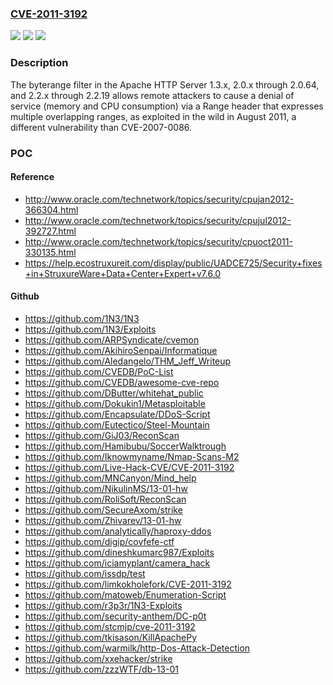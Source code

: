 ### [CVE-2011-3192](https://cve.mitre.org/cgi-bin/cvename.cgi?name=CVE-2011-3192)
![](https://img.shields.io/static/v1?label=Product&message=n%2Fa&color=blue)
![](https://img.shields.io/static/v1?label=Version&message=n%2Fa&color=blue)
![](https://img.shields.io/static/v1?label=Vulnerability&message=n%2Fa&color=brighgreen)

### Description

The byterange filter in the Apache HTTP Server 1.3.x, 2.0.x through 2.0.64, and 2.2.x through 2.2.19 allows remote attackers to cause a denial of service (memory and CPU consumption) via a Range header that expresses multiple overlapping ranges, as exploited in the wild in August 2011, a different vulnerability than CVE-2007-0086.

### POC

#### Reference
- http://www.oracle.com/technetwork/topics/security/cpujan2012-366304.html
- http://www.oracle.com/technetwork/topics/security/cpujul2012-392727.html
- http://www.oracle.com/technetwork/topics/security/cpuoct2011-330135.html
- https://help.ecostruxureit.com/display/public/UADCE725/Security+fixes+in+StruxureWare+Data+Center+Expert+v7.6.0

#### Github
- https://github.com/1N3/1N3
- https://github.com/1N3/Exploits
- https://github.com/ARPSyndicate/cvemon
- https://github.com/AkihiroSenpai/Informatique
- https://github.com/Aledangelo/THM_Jeff_Writeup
- https://github.com/CVEDB/PoC-List
- https://github.com/CVEDB/awesome-cve-repo
- https://github.com/DButter/whitehat_public
- https://github.com/Dokukin1/Metasploitable
- https://github.com/Encapsulate/DDoS-Script
- https://github.com/Eutectico/Steel-Mountain
- https://github.com/GiJ03/ReconScan
- https://github.com/Hamibubu/SoccerWalktrough
- https://github.com/Iknowmyname/Nmap-Scans-M2
- https://github.com/Live-Hack-CVE/CVE-2011-3192
- https://github.com/MNCanyon/Mind_help
- https://github.com/NikulinMS/13-01-hw
- https://github.com/RoliSoft/ReconScan
- https://github.com/SecureAxom/strike
- https://github.com/Zhivarev/13-01-hw
- https://github.com/analytically/haproxy-ddos
- https://github.com/digip/covfefe-ctf
- https://github.com/dineshkumarc987/Exploits
- https://github.com/iciamyplant/camera_hack
- https://github.com/issdp/test
- https://github.com/limkokholefork/CVE-2011-3192
- https://github.com/matoweb/Enumeration-Script
- https://github.com/r3p3r/1N3-Exploits
- https://github.com/security-anthem/DC-p0t
- https://github.com/stcmjp/cve-2011-3192
- https://github.com/tkisason/KillApachePy
- https://github.com/warmilk/http-Dos-Attack-Detection
- https://github.com/xxehacker/strike
- https://github.com/zzzWTF/db-13-01

